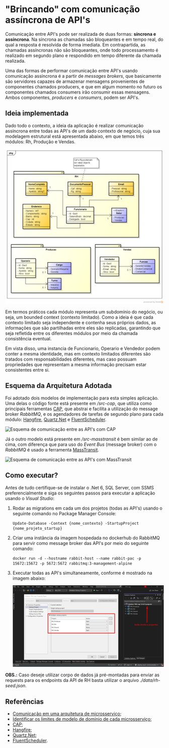 # "Brincando" com comunicação assíncrona de API's

Comunicação entre API's pode ser realizada de duas formas: **síncrona e assíncrona**. Na síncrona as chamadas são bloqueantes e em tempo real, do qual a resposta é resolvida de forma imediata. Em contrapartida, as chamadas assíncronas não são bloqueantes, onde todo processamento é realizado em segundo plano e respondido em tempo diferente da chamada realizada.

Uma das formas de performar comunicação entre API's usando comunicação assíncrona é a partir de *messages brokers*, que basicamente são servidores capazes de armazenar mensagens provenientes de componentes chamados producers, e que em algum momento no futuro os componentes chamados consumers irão consumir essas mensagens. Ambos componentes, *producers* e *consumers*, podem ser API's.


## Ideia implementada

Dado todo o contexto, a ideia da aplicação é realizar comunicação assíncrona entre todas as API's de um dado contexto de negócio, cuja sua modelagem estrutural está apresentada abaixo, em que temos três módulos: Rh, Produção e Vendas.

![Modelagem estrutural dos módulos](./docs/diagrama-estrutural.png)

Em termos práticos cada módulo representa um subdomínio do negócio, ou seja, um bounded context (contexto limitado). Como a ideia é que cada contexto limitado seja independente e contenha seus próprios dados, as informações que são partilhadas entre eles são replicadas, garantindo que seja refletida entre os diferentes módulos por meio da chamada consistência eventual.

Em vista disso, uma instancia de Funcionario, Operario e Vendedor podem conter a mesma identidade, mas em contexto limitados diferentes são tratados com responsabilidades diferentes, mas caso possuam propriedades que representam a mesma informação precisam estar consistentes entre si.


## Esquema da Arquitetura Adotada

Foi adotado dois modelos de implementação para esta simples aplicação. Uma delas o código fonte está presente em */src-cap*, que utiliza como principais ferramentas [CAP](https://github.com/dotnetcore/CAP), que abstrai e facilita a utilização do message broker *RabbitMQ*, e os agendadores de tarefas de segundo plano para cada módulo: [Hangfire](https://github.com/HangfireIO/Hangfire), [Quartz.Net](https://github.com/quartznet/quartznet) e [FluentScheduler](https://github.com/fluentscheduler/FluentScheduler).

![Esquema de comunicação entre as API's com CAP](./docs/alguma-coisa)

Já o outro modelo está presente em */src-masstransit* é bem similar ao de cima, com diferença que para uso do *Event Bus* (message broker) com o *RabbitMQ* é usado a ferramenta [MassTransit](https://github.com/MassTransit/MassTransit).

![Esquema de comunicação entre as API's com MassTransit](./docs/alguma-coisa)


## Como executar?

Antes de tudo certifique-se de instalar o .Net 6, SQL Server, com SSMS preferencialmente e siga os seguintes passos para executar a aplicação usando o *Visual Studio*:

1. Rodar as migrations em cada um dos projetos (todas as API's) usando o seguinte comando no Package Manager Console:

    ```
    Update-Database -Context {nome_contexto} -StartupProject {nome_projeto_startup}
    ```

2. Criar uma instância da imagem hospedada no dockerhub do RabbitMQ para servir como message broker das API's por meio do seguinte comando:

    ```
    docker run -d --hostname rabbit-host --name rabbit-pac -p 15672:15672 -p 5672:5672 rabbitmq:3-management-alpine
    ```

3. Executar todas as API's simultaneamente, conforme é mostrado na imagem abaixo:

    ![Startar a aplicação com N projetos](./docs/startar-aplicacao-pac.png)


**OBS.:** Caso deseje utilizar corpo de dados já pré-montadas para enviar as requests para os endpoints da API de RH basta utilizar o arquivo *./data/rh-seed.json*.


## Referências

- [Comunicação em uma arquitetura de microsserviço](https://learn.microsoft.com/pt-br/dotnet/architecture/microservices/architect-microservice-container-applications/communication-in-microservice-architecture);
- [Identificar os limites de modelo de domínio de cada microsserviço](https://learn.microsoft.com/pt-br/dotnet/architecture/microservices/architect-microservice-container-applications/identify-microservice-domain-model-boundaries);
- [CAP](https://github.com/dotnetcore/CAP);
- [Hangfire](https://github.com/HangfireIO/Hangfire);
- [Quartz.Net](https://github.com/quartznet/quartznet);
- [FluentScheduler](https://github.com/fluentscheduler/FluentScheduler).
